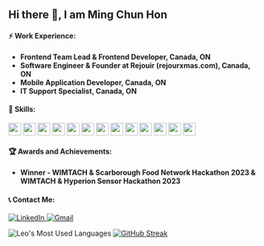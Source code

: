 ## Hi there 👋, I am Ming Chun Hon

#### ⚡ Work Experience:
- **Frontend Team Lead & Frontend Developer, Canada, ON**
- **Software Engineer & Founder at Rejouir (rejourxmas.com), Canada, ON**
- **Mobile Application Developer, Canada, ON**
- **IT Support Specialist, Canada, ON**


#### 🌱 Skills:
<p>
  <img src="https://img.shields.io/badge/JavaScript-323330?style=for-the-badge&logo=javascript&logoColor=F7DF1E" style="height: 25px"/>
  <img src="https://img.shields.io/badge/TypeScript-007ACC?style=for-the-badge&logo=typescript&logoColor=white" style="height: 25px"/>
  <img src="https://img.shields.io/badge/Python-FFD43B?style=for-the-badge&logo=python&logoColor=blue" style="height: 25px"/>
  <img src="https://img.shields.io/badge/React-20232A?style=for-the-badge&logo=react&logoColor=61DAFB" style="height: 25px"/>
  <img src="https://img.shields.io/badge/React_Native-20232A?style=for-the-badge&logo=react&logoColor=61DAFB" style="height: 25px"/>
  <img src="https://img.shields.io/badge/Node%20js-339933?style=for-the-badge&logo=nodedotjs&logoColor=white" style="height: 25px"/>
  <img src="https://img.shields.io/badge/Go-00ADD8?style=for-the-badge&logo=go&logoColor=white" style="height: 25px"/>
  <img src="https://img.shields.io/badge/MongoDB-4EA94B?style=for-the-badge&logo=mongodb&logoColor=white" style="height: 25px"/>
  <img src="https://img.shields.io/badge/CSS3-1572B6?style=for-the-badge&logo=css3&logoColor=white" style="height: 25px"/>
  <img src="https://img.shields.io/badge/PostgreSQL-316192?style=for-the-badge&logo=postgresql&logoColor=white" style="height: 25px"/>
  <img src="https://img.shields.io/badge/Flask-000000?style=for-the-badge&logo=flask&logoColor=white" style="height: 25px"/>
  <img src="https://img.shields.io/badge/GIT-E44C30?style=for-the-badge&logo=git&logoColor=white" style="height: 25px"/>
  <img src="https://img.shields.io/badge/GNU%20Bash-4EAA25?style=for-the-badge&logo=GNU%20Bash&logoColor=white" style="height: 25px"/>
</p>

#### 🏆 Awards and Achievements:
- **Winner - WIMTACH & Scarborough Food Network Hackathon 2023 & WIMTACH & Hyperion Sensor Hackathon 2023**

#### 📞 Contact Me:
<p>
  <a href="https://www.linkedin.com/in/ming-chun-hon-aa12881b2/">
    <img src="https://img.shields.io/badge/LinkedIn-0077B5?style=for-the-badge&logo=linkedin&logoColor=white" alt="LinkedIn"/>
  </a>
  <a href="mailto:fullstackleoh@gmail.com">
    <img src="https://img.shields.io/badge/Gmail-D14836?style=for-the-badge&logo=gmail&logoColor=white" alt="Gmail"/>
  </a>
</p>

<p>
  <img src="https://github-readme-stats.vercel.app/api/top-langs/?username=leohonlmc&layout=compact" alt="Leo's Most Used Languages" />
  <a href="https://git.io/streak-stats">
    <img src="https://streak-stats.demolab.com/?user=leohonlmc&theme=radical" alt="GitHub Streak">
  </a>
</p>

